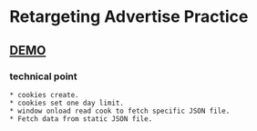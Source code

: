 # Retargeting Advertise Practice

## [DEMO](https://oops11234.github.io/JS-Retargeting/)
### technical point
```
* cookies create.
* cookies set one day limit.
* window onload read cook to fetch specific JSON file.
* Fetch data from static JSON file.

```